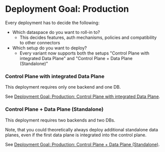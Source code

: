 # Deployment Goal: Production

Every deployment has to decide the following:

- Which dataspace do you want to roll-in to?
  - This decides features, auth mechanisms, policies and compatibility to other connectors
- Which setup do you want to deploy?
  - Every variant now supports both the setups "Control Plane with integrated Data Plane" and "Control Plane + Data Plane (Standalone)"

### Control Plane with integrated Data Plane

This deployment requires only one backend and one DB.

See [Deployment Goal: Production: Control Plane with integrated Data Plane](cp-with-integrated-dp.md).

### Control Plane + Data Plane (Standalone)

This deployment requires two backends and two DBs.

Note, that you could theoretically always deploy additional standalone data planes, even if the first data plane is integrated into the control plane.

See [Deployment Goal: Production: Control Plane + Data Plane (Standalone)](cp-dp-standalone.md).
